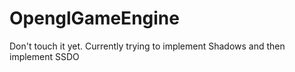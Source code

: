 # OpenglGameEngine
Don't touch it yet. Currently trying to implement Shadows and then implement SSDO
